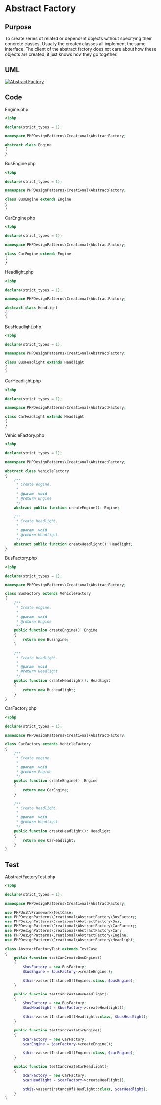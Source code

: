 # Abstract Factory

## Purpose

To create series of related or dependent objects without specifying their concrete classes. Usually the created classes all implement the same interface. The client of the abstract factory does not care about how these objects are created, it just knows how they go together.

## UML

[![Abstract Factory][UML-image]][UML-url]

## Code

Engine.php

```php
<?php

declare(strict_types = 1);

namespace PHPDesignPatterns\Creational\AbstractFactory;

abstract class Engine
{
}

```

BusEngine.php

```php
<?php

declare(strict_types = 1);

namespace PHPDesignPatterns\Creational\AbstractFactory;

class BusEngine extends Engine
{
}

```

CarEngine.php

```php
<?php

declare(strict_types = 1);

namespace PHPDesignPatterns\Creational\AbstractFactory;

class CarEngine extends Engine
{
}

```

Headlight.php

```php
<?php

declare(strict_types = 1);

namespace PHPDesignPatterns\Creational\AbstractFactory;

abstract class Headlight
{
}

```

BusHeadlight.php

```php
<?php

declare(strict_types = 1);

namespace PHPDesignPatterns\Creational\AbstractFactory;

class BusHeadlight extends Headlight
{
}

```

CarHeadlight.php

```php
<?php

declare(strict_types = 1);

namespace PHPDesignPatterns\Creational\AbstractFactory;

class CarHeadlight extends Headlight
{
}

```

VehicleFactory.php

```php
<?php

declare(strict_types = 1);

namespace PHPDesignPatterns\Creational\AbstractFactory;

abstract class VehicleFactory
{
    /**
     * Create engine.
     *
     * @param  void
     * @return Engine
     */
    abstract public function createEngine(): Engine;

    /**
     * Create headlight.
     *
     * @param  void
     * @return Headlight
     */
    abstract public function createHeadlight(): Headlight;
}

```

BusFactory.php

```php
<?php

declare(strict_types = 1);

namespace PHPDesignPatterns\Creational\AbstractFactory;

class BusFactory extends VehicleFactory
{
    /**
     * Create engine.
     *
     * @param  void
     * @return Engine
     */
    public function createEngine(): Engine
    {
        return new BusEngine;
    }

    /**
     * Create headlight.
     *
     * @param  void
     * @return Headlight
     */
    public function createHeadlight(): Headlight
    {
        return new BusHeadlight;
    }
}

```

CarFactory.php

```php
<?php

declare(strict_types = 1);

namespace PHPDesignPatterns\Creational\AbstractFactory;

class CarFactory extends VehicleFactory
{
    /**
     * Create engine.
     *
     * @param  void
     * @return Engine
     */
    public function createEngine(): Engine
    {
        return new CarEngine;
    }

    /**
     * Create headlight.
     *
     * @param  void
     * @return Headlight
     */
    public function createHeadlight(): Headlight
    {
        return new CarHeadlight;
    }
}

```

## Test

AbstractFactoryTest.php

```php
<?php

declare(strict_types = 1);

namespace PHPDesignPatterns\Creational\AbstractFactory;

use PHPUnit\Framework\TestCase;
use PHPDesignPatterns\Creational\AbstractFactory\BusFactory;
use PHPDesignPatterns\Creational\AbstractFactory\Bus;
use PHPDesignPatterns\Creational\AbstractFactory\CarFactory;
use PHPDesignPatterns\Creational\AbstractFactory\Car;
use PHPDesignPatterns\Creational\AbstractFactory\Engine;
use PHPDesignPatterns\Creational\AbstractFactory\Headlight;

class AbstractFactoryTest extends TestCase
{
    public function testCanCreateBusEngine()
    {
        $busFactory = new BusFactory;
        $busEngine = $busFactory->createEngine();

        $this->assertInstanceOf(Engine::class, $busEngine);
    }

    public function testCanCreateBusHeadlight()
    {
        $busFactory = new BusFactory;
        $busHeadlight = $busFactory->createHeadlight();

        $this->assertInstanceOf(Headlight::class, $busHeadlight);
    }

    public function testCanCreateCarEngine()
    {
        $carFactory = new CarFactory;
        $carEngine = $carFactory->createEngine();

        $this->assertInstanceOf(Engine::class, $carEngine);
    }

    public function testCanCreateCarHeadlight()
    {
        $carFactory = new CarFactory;
        $carHeadlight = $carFactory->createHeadlight();

        $this->assertInstanceOf(Headlight::class, $carHeadlight);
    }
}

```



[UML-image]: https://raw.githubusercontent.com/kuriv/kuriv.github.io/master/.cloud/phpdp/Creational/AbstractFactory/AbstractFactory.svg?sanitize=true
[UML-url]: https://github.com/kuriv/phpdp/tree/master/src/Creational/AbstractFactory
